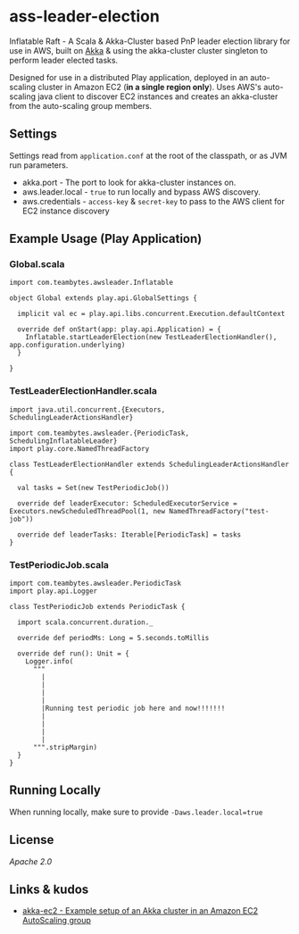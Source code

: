 ass-leader-election
==========

Inflatable Raft - A Scala & Akka-Cluster based PnP leader election library for use in AWS, built on [Akka](http://akka.io/) & using the akka-cluster cluster singleton to perform leader elected tasks.

Designed for use in a distributed Play application, deployed in an auto-scaling cluster in Amazon EC2 (**in a single region only**).
Uses AWS's auto-scaling java client to discover EC2 instances and creates an akka-cluster from the auto-scaling group members.

Settings
-------
Settings read from `application.conf` at the root of the classpath, or as JVM run parameters.
- akka.port - The port to look for akka-cluster instances on.
- aws.leader.local - `true` to run locally and bypass AWS discovery.
- aws.credentials - `access-key` & `secret-key` to pass to the AWS client for EC2 instance discovery

Example Usage (Play Application)
-------

### Global.scala

    import com.teambytes.awsleader.Inflatable
    
    object Global extends play.api.GlobalSettings {
    
      implicit val ec = play.api.libs.concurrent.Execution.defaultContext
    
      override def onStart(app: play.api.Application) = {
        Inflatable.startLeaderElection(new TestLeaderElectionHandler(), app.configuration.underlying)
      }
    
    }
    
### TestLeaderElectionHandler.scala

    import java.util.concurrent.{Executors, SchedulingLeaderActionsHandler}
    
    import com.teambytes.awsleader.{PeriodicTask, SchedulingInflatableLeader}
    import play.core.NamedThreadFactory
    
    class TestLeaderElectionHandler extends SchedulingLeaderActionsHandler {
    
      val tasks = Set(new TestPeriodicJob())
    
      override def leaderExecutor: ScheduledExecutorService = Executors.newScheduledThreadPool(1, new NamedThreadFactory("test-job"))
    
      override def leaderTasks: Iterable[PeriodicTask] = tasks
    }

### TestPeriodicJob.scala

    import com.teambytes.awsleader.PeriodicTask
    import play.api.Logger
    
    class TestPeriodicJob extends PeriodicTask {
    
      import scala.concurrent.duration._
    
      override def periodMs: Long = 5.seconds.toMillis
    
      override def run(): Unit = {
        Logger.info(
          """
            |
            |
            |
            |
            |Running test periodic job here and now!!!!!!!
            |
            |
            |
            |
          """.stripMargin)
      }
    }

Running Locally
-------

When running locally, make sure to provide `-Daws.leader.local=true`

License
-------

*Apache 2.0*

Links & kudos
-------------

* [akka-ec2 - Example setup of an Akka cluster in an Amazon EC2 AutoScaling group](https://github.com/chrisloy/akka-ec2)